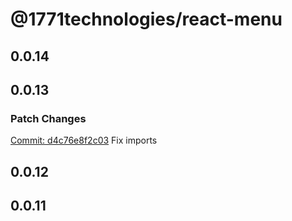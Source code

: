 # @1771technologies/react-menu

## 0.0.14

## 0.0.13

### Patch Changes

[Commit: d4c76e8f2c03](https://github.com/1771-Technologies/lytenyte/commit/d4c76e8f2c03dde7036a407582b151cc9cd1736a)
Fix imports

## 0.0.12

## 0.0.11
